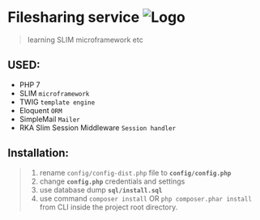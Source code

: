 # Filesharing service ![Logo](http://vignette4.wikia.nocookie.net/terraria/images/8/81/Kappa.png/revision/latest?cb=20150926145358&path-prefix=ru)
>learning SLIM microframework etc

## USED:
* PHP 7
* SLIM `microframework`
* TWIG `template engine`
* Eloquent `ORM`
* SimpleMail `Mailer`
* RKA Slim Session Middleware `Session handler`
## Installation:
> 1. rename `config/config-dist.php` file to **`config/config.php`**
> 2. change **`config.php`** credentials and settings
> 3. use database dump **`sql/install.sql`** 
> 4. use command `composer install` OR `php composer.phar install` from CLI inside the project root directory.